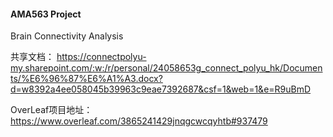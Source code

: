 #### AMA563 Project
Brain Connectivity Analysis

共享文档：
https://connectpolyu-my.sharepoint.com/:w:/r/personal/24058653g_connect_polyu_hk/Documents/%E6%96%87%E6%A1%A3.docx?d=w8392a4ee058045b39963c9eae7392687&csf=1&web=1&e=R9uBmD

OverLeaf项目地址：
https://www.overleaf.com/3865241429jnqgcwcqyhtb#937479